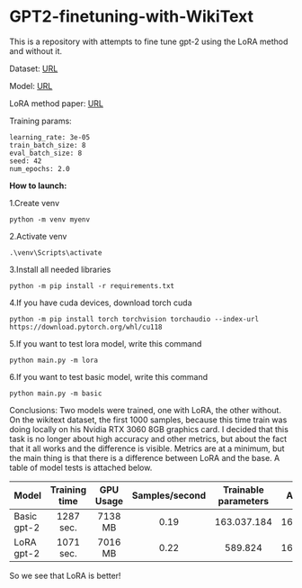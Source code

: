 # GPT2-finetuning-with-WikiText
This is a repository with attempts to fine tune gpt-2 using the LoRA method and without it.

Dataset: [URL](https://huggingface.co/datasets/wikitext)

Model: [URL](https://huggingface.co/datasets/wikitext)

LoRA method paper: [URL](https://huggingface.co/datasets/wikitext)

Training params:

    learning_rate: 3e-05
    train_batch_size: 8
    eval_batch_size: 8
    seed: 42
    num_epochs: 2.0


**How to launch:**

1.Create venv
```commandline
python -m venv myenv
```
2.Activate venv
```commandline
.\venv\Scripts\activate
```
3.Install all needed libraries
```commandline
python -m pip install -r requirements.txt
```
4.If you have cuda devices, download torch cuda
```commandline
python -m pip install torch torchvision torchaudio --index-url https://download.pytorch.org/whl/cu118
```
5.If you want to test lora model, write this command
```commandline
python main.py -m lora
```
6.If you want to test basic model, write this command
```commandline
python main.py -m basic
```

Conclusions: Two models were trained, one with LoRA, the other without.
On the wikitext dataset, the first 1000 samples,
because this time train was doing locally on his Nvidia RTX 3060 8GB graphics card.
I decided that this task is no longer about high accuracy and other metrics,
but about the fact that it all works and the difference is visible.
Metrics are at a minimum, but the main thing is that there is a difference between LoRA and the base.
A table of model tests is attached below.

| Model       | Training time | GPU Usage | Samples/second | Trainable parameters | All params  | BLEU metric | RougeL metric |
|-------------|:-------------:|:---------:|:--------------:|:--------------------:|:-----------:|:-----------:|:-------------:|
| Basic gpt-2 |   1287 sec.   |  7138 MB  |      0.19      |     163.037.184      | 163.037.184 |      0      |     0.002     |
| LoRA gpt-2  |   1071 sec.   |  7016 MB  |      0.22      |       589.824        | 163.037.184 |    0.001    |     0.005     |

So we see that LoRA is better!

